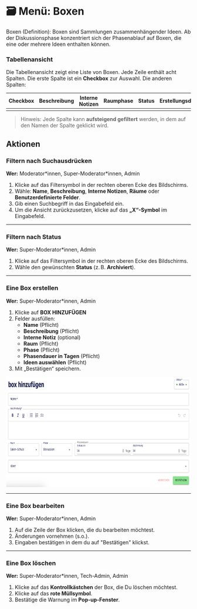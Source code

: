# 🗃️ Menü: Boxen

Boxen (Definition):
Boxen sind Sammlungen zusammenhängender Ideen. Ab der Diskussionsphase konzentriert sich der Phasenablauf auf Boxen, die eine oder  mehrere Ideen enthalten können.

### Tabellenansicht

Die Tabellenansicht zeigt eine Liste von Boxen. Jede Zeile enthält acht Spalten. Die erste Spalte ist ein **Checkbox** zur Auswahl. Die anderen Spalten:

| Checkbox | Beschreibung | Interne Notizen | Raumphase | Status | Erstellungsdatum | Letzte Aktualisierung |
|-------------------|--------------|-----------------|-----------|--------|------------------|-----------------------|
|                   |              |                 |           |        |                  |                       |


> Hinweis: Jede Spalte kann **aufsteigend gefiltert** werden, in dem auf den Namen der Spalte geklickt wird.



## Aktionen

### Filtern nach Suchausdrücken

**Wer:** Moderator\*innen, Super-Moderator\*innen, Admin

1. Klicke auf das Filtersymbol in der rechten oberen Ecke des Bildschirms.
2. Wähle: **Name**, **Beschreibung**, **Interne Notizen**, **Räume** oder **Benutzerdefinierte Felder**.
3. Gib einen Suchbegriff in das Eingabefeld ein.
4. Um die Ansicht zurückzusetzen, klicke auf das **„X“-Symbol** im Eingabefeld.

---

### Filtern nach Status

**Wer:** Super-Moderator\*innen, Admin

1. Klicke auf das Filtersymbol in der rechten oberen Ecke des Bildschirms.
2. Wähle den gewünschten **Status** (z. B. **Archiviert**).

---

### Eine Box erstellen

**Wer:** Super-Moderator\*innen, Admin

1. Klicke auf **BOX HINZUFÜGEN**
2. Felder ausfüllen:
   - **Name** (Pflicht)
   - **Beschreibung** (Pflicht)
   - **Interne Notiz** (optional)
   - **Raum** (Pflicht)
   - **Phase** (Pflicht)
   - **Phasendauer in Tagen** (Pflicht)
   - **Ideen auswählen** (Pflicht)
3. Mit „Bestätigen“ speichern.

<img src="/screenshots/add_box.png" alt="Raum erstellen" style="height: 300px;">


---

### Eine Box bearbeiten

**Wer:** Super-Moderator\*innen, Admin

1. Auf die Zeile der Box klicken, die du bearbeiten möchtest.
2. Änderungen vornehmen (s.o.).
3. Eingaben bestätigen in dem du auf "Bestätigen" klickst.



---

### Eine Box löschen

**Wer:** Super-Moderator\*innen, Tech-Admin, Admin

1. Klicke auf das **Kontrollkästchen** der Box, die Du löschen möchtest.
2. Klicke auf das **rote Müllsymbol**.
3. Bestätige die Warnung im **Pop-up-Fenster**.
